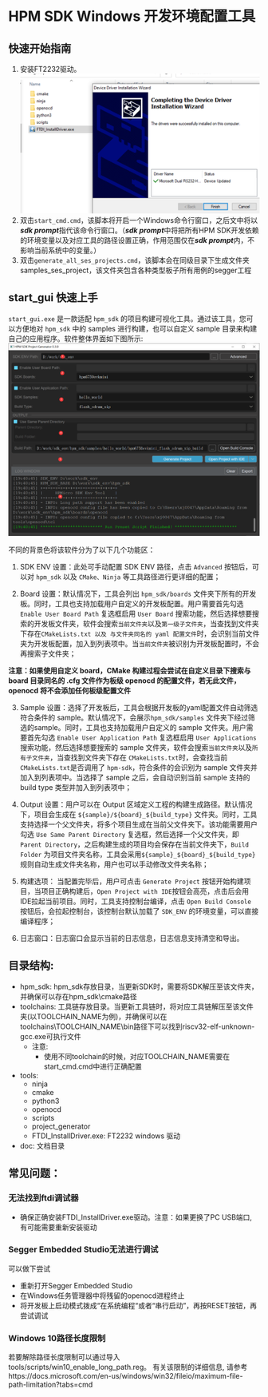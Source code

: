 # HPM SDK Windows 开发环境配置工具

## 快速开始指南
1. 安装FT2232驱动。
![驱动安装](doc/img/ftdi_install.png)
1. 双击`start_cmd.cmd`，该脚本将开启一个Windows命令行窗口，之后文中将以***sdk prompt***指代该命令行窗口。（***sdk prompt***中将把所有HPM SDK开发依赖的环境变量以及对应工具的路径设置正确，作用范围仅在***sdk prompt***内，不影响当前系统中的变量。）
1. 双击`generate_all_ses_projects.cmd`，该脚本会在同级目录下生成文件夹samples_ses_project，该文件夹包含各种类型板子所有用例的segger工程

## start_gui 快速上手
`start_gui.exe` 是一款适配 `hpm_sdk` 的项目构建可视化工具。通过该工具，您可以方便地对 `hpm_sdk` 中的 samples 进行构建，也可以自定义 sample 目录来构建自己的应用程序。软件整体界面如下图所示:
![start_gui](doc/img/start_gui.png)

不同的背景色将该软件分为了以下几个功能区：

1. SDK ENV 设置：此处可手动配置 SDK ENV 路径，点击 `Advanced` 按钮后，可以对 `hpm_sdk` 以及 `CMake、Ninja` 等工具路径进行更详细的配置；

2. Board 设置：默认情况下，工具会列出 `hpm_sdk/boards` 文件夹下所有的开发板。同时，工具也支持加载用户自定义的开发板配置。用户需要首先勾选 `Enable User Board Path` 复选框启用 `User Board` 搜索功能，然后选择想要搜索的开发板文件夹，软件会搜索`当前文件夹`以及`第一级子文件夹`，当查找到文件夹下存在`CMakeLists.txt 以及 与文件夹同名的 yaml 配置文件`时，会识别当前文件夹为开发板配置，加入到列表项中。当`当前文件夹`被识别为开发板配置时，不会再搜索子文件夹；

**注意：如果使用自定义 board，CMake 构建过程会尝试在自定义目录下搜索与 board 目录同名的 .cfg 文件作为板级 openocd 的配置文件，若无此文件，openocd 将不会添加任何板级配置文件**

3. Sample 设置：选择了开发板后，工具会根据开发板的yaml配置文件自动筛选符合条件的 sample。默认情况下，会展示`hpm_sdk/samples` 文件夹下经过筛选的sample。同时，工具也支持加载用户自定义的 sample 文件夹。用户需要首先勾选 `Enable User Application Path` 复选框启用 `User Applications` 搜索功能，然后选择想要搜索的 sample 文件夹，软件会搜索`当前文件夹`以及`所有子文件夹`，当查找到文件夹下存在 `CMakeLists.txt`时，会查找当前`CMakeLists.txt`是否调用了 `hpm-sdk`，符合条件的会识别为 sample 文件夹并加入到列表项中。当选择了 sample 之后，会自动识别当前 sample 支持的 build type 类型并加入到列表项中；

4. Output 设置：用户可以在 Output 区域定义工程的构建生成路径。默认情况下，项目会生成在 `${sample}/${board}_${build_type}` 文件夹。同时，工具支持选择一个父文件夹，将多个项目生成在当前父文件夹下。该功能需要用户勾选 `Use Same Parent Directory` 复选框，然后选择一个父文件夹，即 `Parent Directory`，之后构建生成的项目均会保存在当前文件夹下，`Build Folder` 为项目文件夹名称，工具会采用`${sample}_${board}_${build_type}`规则自动生成文件夹名称，用户也可以手动修改文件夹名称；

5. 构建选项： 当配置完毕后，用户可点击 `Generate Project` 按钮开始构建项目，当项目正确构建后，`Open Project with IDE`按钮会高亮，点击后会用IDE拉起当前项目。同时，工具支持控制台编译，点击 `Open Build Console` 按钮后，会拉起控制台，该控制台默认加载了 `SDK_ENV` 的环境变量，可以直接编译程序；

6. 日志窗口：日志窗口会显示当前的日志信息，日志信息支持清空和导出。


## 目录结构:
- hpm_sdk: hpm_sdk存放目录，当更新SDK时，需要将SDK解压至该文件夹，并确保可以存在hpm_sdk\cmake路径
- toolchains: 工具链存放目录。当更新工具链时，将对应工具链解压至该文件夹(以TOOLCHAIN_NAME为例)，并确保可以在toolchains\TOOLCHAIN_NAME\bin路径下可以找到riscv32-elf-unknown-gcc.exe可执行文件
  - 注意:
    - 使用不同toolchain的时候，对应TOOLCHAIN_NAME需要在start_cmd.cmd中进行正确配置
- tools:
  - ninja
  - cmake
  - python3
  - openocd
  - scripts
  - project_generator
  - FTDI_InstallDriver.exe: FT2232 windows 驱动
- doc: 文档目录

## 常见问题：
### 无法找到ftdi调试器
  - 确保正确安装FTDI_InstallDriver.exe驱动。注意：如果更换了PC USB端口, 有可能需要重新安装驱动
### Segger Embedded Studio无法进行调试
  可以做下尝试
  - 重新打开Segger Embedded Studio
  - 在Windows任务管理器中将残留的openocd进程终止
  - 将开发板上启动模式拨成“在系统编程“或者“串行启动”，再按RESET按钮，再尝试调试
### Windows 10路径长度限制
  若要解除路径长度限制可以通过导入tools/scripts/win10_enable_long_path.reg。 有关该限制的详细信息, 请参考https://docs.microsoft.com/en-us/windows/win32/fileio/maximum-file-path-limitation?tabs=cmd
